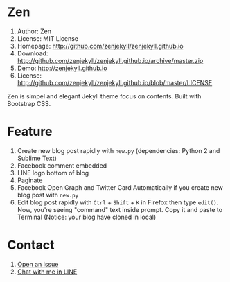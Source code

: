 # Zen

1. Author: Zen
2. License: MIT License
3. Homepage: <http://github.com/zenjekyll/zenjekyll.github.io>
4. Download: <http://github.com/zenjekyll/zenjekyll.github.io/archive/master.zip>
5. Demo: <http://zenjekyll.github.io>
6. License: <http://github.com/zenjekyll/zenjekyll.github.io/blob/master/LICENSE>

Zen is simpel and elegant Jekyll theme focus on contents. Built with Bootstrap CSS.

# Feature

1. Create new blog post rapidly with `new.py` (dependencies: Python 2 and Sublime Text)
2. Facebook comment embedded
3. LINE logo bottom of blog
4. Paginate
5. Facebook Open Graph and Twitter Card Automatically if you create new blog post with `new.py`
6. Edit blog post rapidly with `Ctrl` + `Shift` + `K` in Firefox then type `edit()`. Now, you're seeing "command" text inside prompt. Copy it and paste to Terminal (Notice: your blog have cloned in local)

# Contact

1. [Open an issue](http://github.com/zenjekyll/zenjekyll.github.io/issues)
2. [Chat with me in LINE](http://line.me/ti/p/~mzaini30)